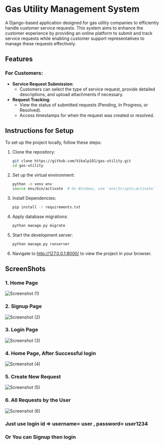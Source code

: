 # Gas Utility Management System

A Django-based application designed for gas utility companies to efficiently handle customer service requests. This system aims to enhance the customer experience by providing an online platform to submit and track service requests while enabling customer support representatives to manage these requests effectively.

## Features

### For Customers:
- **Service Request Submission**: 
  - Customers can select the type of service request, provide detailed descriptions, and upload attachments if necessary.
- **Request Tracking**: 
  - View the status of submitted requests (Pending, In Progress, or Resolved).
  - Access timestamps for when the request was created or resolved.

## Instructions for Setup

To set up the project locally, follow these steps:

1. Clone the repository:
   ```bash
   git clone https://github.com/Vikalp1O1/gas-utility.git
   cd gas-utility
2. Set up the virtual environment:
   ```bash
   python -m venv env
   source env/bin/activate  # On Windows, use `env\Scripts\activate`
3. Install Dependencies:
   ```bash
   pip install -r requirements.txt
4. Apply database migrations:
   ```bash
   python manage.py migrate
5. Start the development server:
   ```bash
   python manage.py runserver

7. Navigate to http://127.0.0.1:8000/ to view the project in your browser.


## ScreenShots
### 1. Home Page
![Screenshot (1)](https://github.com/user-attachments/assets/ba182403-bac8-4442-802f-d3124a6eee86)

### 2. Signup Page
![Screenshot (2)](https://github.com/user-attachments/assets/e2a16157-1458-4412-9399-0e7d2abb7e60)

### 3. Login Page
![Screenshot (3)](https://github.com/user-attachments/assets/dac33ca5-05b4-4484-9654-dbffd1f41d85)

### 4. Home Page, After Successful login
![Screenshot (4)](https://github.com/user-attachments/assets/9da0a408-fc6b-4d24-875a-1a9eda818ecb)

### 5. Create New Request 
![Screenshot (5)](https://github.com/user-attachments/assets/91d4f524-d729-4461-9029-5b73d9124b06)

### 6. All Requests by the User
![Screenshot (6)](https://github.com/user-attachments/assets/47417d7a-3b35-4b26-8fbe-1ba984565c6e)


### Just use login id => username= user  ,  password= user1234
### Or You can Signup then login 
